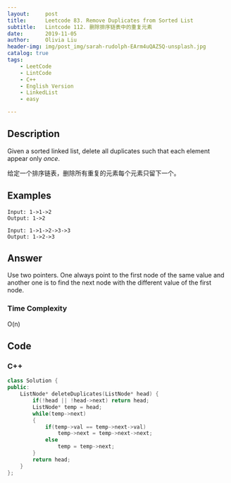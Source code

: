 ```yaml
---
layout:     post
title:      Leetcode 83. Remove Duplicates from Sorted List
subtitle:   Lintcode 112. 删除排序链表中的重复元素
date:       2019-11-05
author:     Olivia Liu
header-img: img/post_img/sarah-rudolph-EArm4uQAZ5Q-unsplash.jpg
catalog: true
tags:
    - LeetCode
    - LintCode
    - C++
    - English Version
    - LinkedList
    - easy

---
```


## Description

Given a sorted linked list, delete all duplicates such that each element appear only *once*.  

给定一个排序链表，删除所有重复的元素每个元素只留下一个。   

## Examples

```
Input: 1->1->2
Output: 1->2
```

```
Input: 1->1->2->3->3
Output: 1->2->3
```

## Answer

Use two pointers. One always point to the first node of the same value and another one is to find the next node with the different value of the first node. 

### Time Complexity

 O(n) 

## Code

### C++

```c++
class Solution {
public: 
    ListNode* deleteDuplicates(ListNode* head) {
        if(!head || !head->next) return head;
        ListNode* temp = head;
        while(temp->next)
        {
            if(temp->val == temp->next->val)
                temp->next = temp->next->next;
            else
                temp = temp->next;
        }
        return head;
    }
};
```